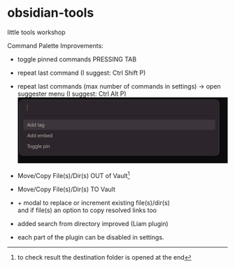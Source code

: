 # obsidian-tools
little tools workshop

Command Palette Improvements:
- toggle pinned commands PRESSING TAB
- repeat last command (I suggest: Ctrl Shift P)
- repeat last commands (max number of commands in settings) → open suggester menu (I suggest: Ctrl Alt P)
![cmds](./ressources/commands.png)

- Move/Copy File(s)/Dir(s) OUT of Vault[^1]
- Move/Copy File(s)/Dir(s) TO Vault
- \+ modal to replace or increment existing file(s)/dir(s)  
and if file(s) an option to copy resolved links too 
[^1]: to check result the destination folder is opened at the end

- added search from directory improved (Liam plugin)

- each part of the plugin can be disabled in settings.
